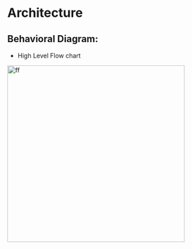 # Architecture

## Behavioral Diagram:

* High Level Flow chart 

<img width="403" alt="ff" src="https://user-images.githubusercontent.com/99073372/157846011-39e3f327-6189-41ce-9a43-877dcd6c3cbb.PNG">





